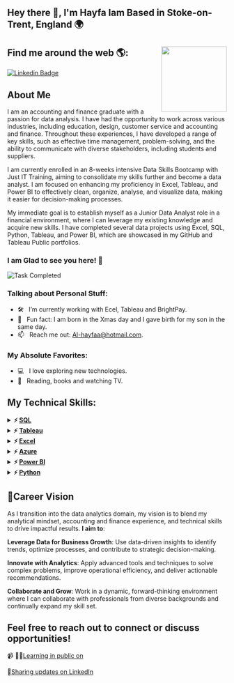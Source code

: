 


## Hey there 👋, I'm Hayfa  Iam Based in Stoke-on-Trent, England 🌍



## Find me around the web 🌎: <a href="https://sites.google.com/view/hayfaadam/home"><img align="right" width="150" height="150" src="https://github.com/M0nica/M0nica/blob/main/octomonica/m0nica-octocat-rotating.gif?raw=true"></a>


[![Linkedin Badge](https://img.shields.io/badge/-LinkedIn-0e76a8?style=flat-square&logo=Linkedin&logoColor=white)](https://uk.linkedin.com/in/hayfa-adam)



## About Me
 
I am an accounting and finance graduate with a passion for data analysis. I have had the opportunity to work across various industries, including education, design, customer service and accounting and finance. Throughout these experiences, I have developed a range of key skills, such as effective time management, problem-solving, and the ability to communicate with diverse stakeholders, including students and suppliers.  

I am currently enrolled in an 8-weeks intensive Data Skills Bootcamp with Just IT Training, aiming to consolidate my skills further and become a data analyst. I am focused on enhancing my proficiency in Excel, Tableau, and Power BI to effectively clean, organize, analyse, and visualize data, making it easier for decision-making processes.

My immediate goal is to establish myself as a Junior Data Analyst role in a financial environment, where I can leverage my existing knowledge and acquire new skills. I have completed several data projects using Excel, SQL, Python, Tableau, and Power BI, which are showcased in my GitHub and Tableau Public portfolios.

### I am Glad to see you here! 🚀
![Task Completed](https://media.giphy.com/media/3ohhwJbytwUSJyvvHi/giphy.gif)


### Talking about Personal Stuff:
- 🛠 &nbsp; I’m currently working with Ecel, Tableau and BrightPay.
- 👾 &nbsp; Fun fact: I am born in the Xmas day and I gave birth for my son in the same day. 
- 📫 &nbsp; Reach me out: Al-hayfaa@hotmail.com.

### My Absolute Favorites:
- 💻 &nbsp; I love exploring new technologies.
- 📰 &nbsp; Reading, books and watching TV.

## My Technical Skills: 

<details>
  <summary><b>⚡ <a href="https://hayfa-adam.github.io/SQL/">SQL</a></b></summary>
</details>


<details>
  <summary><b>⚡ <a href="https://hayfa-adam.github.io/Tableau/">Tableau</a></b></summary>
</details>


<details>
  <summary><b>⚡ <a href="https://hayfa-adam.github.io/Excel/">Excel</a></b></summary>
</details>



<details>
  <summary><b>⚡ <a href="https://hayfa-adam.github.io/Azure/">Azure</a></b></summary>
</details>


<details>
  <summary><b>⚡ <a href="https://hayfa-adam.github.io/Power-BI/">Power BI</a></b></summary>
</details>


<details>
  <summary><b>⚡ <a href="https://hayfa-adam.github.io/Python/">Python</a></b></summary>
</details>



## 💬**Career Vision**

As I transition into the data analytics domain, my vision is to blend my analytical mindset, accounting and finance experience, and technical skills to drive impactful results. **I aim to**:

**Leverage Data for Business Growth**: Use data-driven insights to identify trends, optimize processes, and contribute to strategic decision-making.

**Innovate with Analytics**: Apply advanced tools and techniques to solve complex problems, improve operational efficiency, and deliver actionable recommendations.

**Collaborate and Grow**: Work in a dynamic, forward-thinking environment where I can collaborate with professionals from diverse backgrounds and continually expand my skill set.


## Feel free to reach out to connect or discuss opportunities!

📹 ✍🏾[Learning in public on](https://sites.google.com/view/hayfaadam/home)  


💼[Sharing updates on LinkedIn](https://uk.linkedin.com/in/hayfa-adam)
